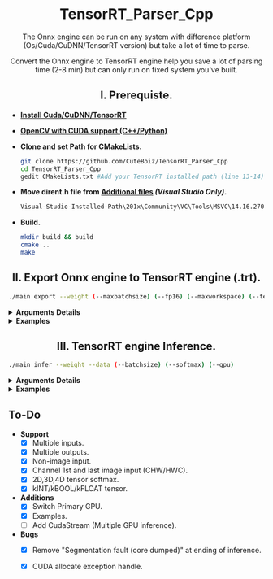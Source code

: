 # <div align=center> TensorRT_Parser_Cpp </div>

<div align=center>
 <p> The Onnx engine can be run on any system with difference platform (Os/Cuda/CuDNN/TensorRT version) but take a lot of time to parse. </p>
 <p> Convert the Onnx engine to TensorRT engine help you save a lot of parsing time (2-8 min) but can only run on fixed system you've built. </p>
 </div>

## <div align=center> I. Prerequiste. </div>

- **[Install Cuda/CuDNN/TensorRT](https://github.com/CuteBoiz/Ubuntu_Installation/blob/master/wiki/cuda.md)**
- **[OpenCV with CUDA support (C++/Python)](https://github.com/CuteBoiz/Ubuntu_Installation/blob/master/wiki/opencv.md)**

- **Clone and set Path for CMakeLists.**
  ```sh
  git clone https://github.com/CuteBoiz/TensorRT_Parser_Cpp
  cd TensorRT_Parser_Cpp
  gedit CMakeLists.txt #Add your TensorRT installed path (line 13-14) 
  ```

- **Move dirent.h file from [Additional files](https://github.com/CuteBoiz/TensorRT_Parser_Cpp/tree/main/Addition%20files) *(Visual Studio Only)*.**
  ```sh
  Visual-Studio-Installed-Path\201x\Community\VC\Tools\MSVC\14.16.27023\include
  ````
  
  
- **Build.**
  ```sh
  mkdir build && build
  cmake ..
  make
  ```

## <div align=center> II. Export Onnx engine to TensorRT engine (.trt).  </div>
```sh
./main export --weight (--maxbatchsize) (--fp16) (--maxworkspace) (--tensor) (--gpu)
```
<details> 
<summary><b>Arguments Details</b></summary>
    
   |Arguments Details   |Type           |Default        |Note
   |---                 |---            |---            |---
   |`--weight`          |`string`       |`required`     |**Path to onnx engine.**
   |`--fp16`            |`store_true`   |`false`        |**Use FP16 fast mode (x2 inference time).**
   |`--maxbatchsize`    |`int`          |`1`            |**Inference max batchsize.**
   |`--maxworkspace`    |`int`          |`1300(MB)`     |**Max workspace size (MB).**
   |`--tensor`          |`string_array` |`None`         |**Input tensor(s) for dynamic shape input *(dynamic shape input only)*.**
   |`--gpu`             |`int`          |`0`            |**Primary gpu index.**

   **Note:** The only GPUs with full-rate FP16 Fast mode performance are Tesla P100, Quadro GP100, and Jetson TX1/TX2.
    
</details> 

<details> 
<summary><b>Examples</b></summary>
 
- **Export Onnx engine to TensorRT engine.**
 
  ```sh
  ./main export --weight classifier.trt
  ./main export --weight classifier.trt --maxbatchsize 3 --maxworkspace 1500
  ./main export --weight classifier.trt --fp16 --gpu 2 --maxbatchsize 6 
  ```
 
- **Export Onnx engine with Dynamic shape input (batchsize x 3 x 416 x416).**
 
  ```sh
   --tensor tensorName,dims1(,dims2,dims3)  (Does not include batchsize dims)
   ./main export --weight classifier.trt --tensor input,3,416,416 --maxbatchize 7
   ./main export --weight classifier.trt --tensor input.1,3,416,416 input.2,12 input.3,7,4
   ```
 
</details>

## <div align=center> III. TensorRT engine Inference. </div>
```sh
./main infer --weight --data (--batchsize) (--softmax) (--gpu)
```
<details> 
<summary><b>Arguments Details</b></summary>
    
|Arguments      |Type           |Default    |Note
|---            |---            |---        |---
|`--weight`     |`string`       |`required` |**Path to tensorrt engine.**
|`--data`       |`string`       |`required` |**Path to inference image/video/images's folder.**
| `--batchsize` |`int`          |`1`        |**Inference batchsize.**
| `--softmax`   |`store_true`   |`false`    |**Add softmax to last layer of engine.**
| `--gpu`       |`int`          |`0`        |**Primary gpu index.**
 
</details> 
    
<details> 
<summary><b>Examples</b></summary>
 
- **TensorRT engine Inference.**
 
  ```sh
  ./main infer --weight classifier.trt --data image.jpg --softmax
  ./main infer --weight classifier.trt --data ./images/ --batchsize 4
  ./main infer --weight classifier.trt --data video.mov --batchsize 3 --softmax
  ```
 
- **Multiple inputs engine inference**
 
  ```sh
    Edit 'Inference' function (Class TRTParser(TRTParser.h and TRTParser.cpp)):
       - Add 2nd input's data for InputData struct (value and initialize) and their value in prepareBatched().
       - Add AllocateImageInput or AllocateNonImageInput for buffer[1](input2) below 'AllocateImageInput' (buffer[0](input1)).
       - Remove 'nrofInputs > 1' condition
   
   ./main infer --weight classifier.trt --data ./infer_images/ --batchsize 3 --softmax
   ```

</details>
 
## To-Do
- **Support**
  - [x] Multiple inputs.
  - [x] Multiple outputs.
  - [x] Non-image input.
  - [x] Channel 1st and last image input (CHW/HWC).
  - [x] 2D,3D,4D tensor softmax.
  - [x] kINT/kBOOL/kFLOAT tensor.
- **Additions**
  - [x] Switch Primary GPU. 
  - [x] Examples.
  - [ ] Add CudaStream (Multiple GPU inference).
- **Bugs**
  - [x] Remove "Segmentation fault (core dumped)" at ending of inference.
  - [x] CUDA allocate exception handle.

